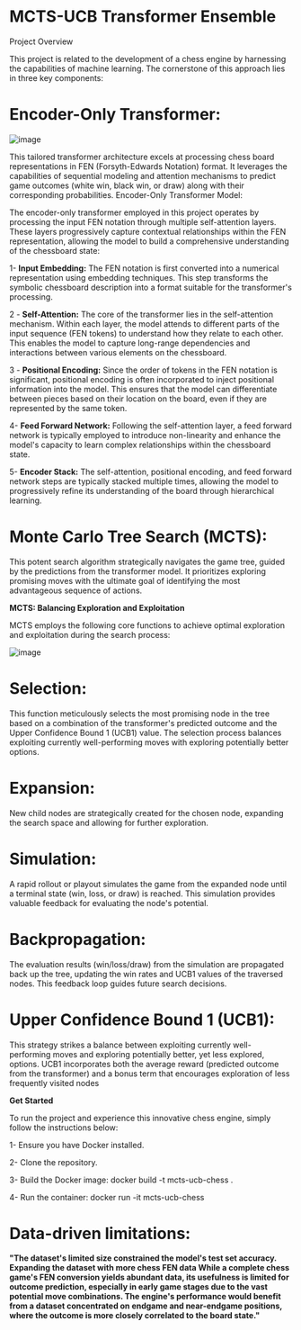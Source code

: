 # MCTS-UCB Transformer Ensemble
Project Overview

This project is related to the development of a chess engine by harnessing the capabilities of machine learning. The cornerstone of this approach lies in three key components:

# Encoder-Only Transformer: 
![image](https://github.com/IM07813/MCTS-UCB-Transformer-Ensemble/assets/119739278/40e6fed0-7ac6-4953-9707-12028bf36025)


This tailored transformer architecture excels at processing chess board representations in FEN (Forsyth-Edwards Notation) format. It leverages the capabilities of sequential modeling and attention mechanisms to predict game outcomes (white win, black win, or draw) along with their corresponding probabilities.
Encoder-Only Transformer Model: 

The encoder-only transformer employed in this project operates by processing the input FEN notation through multiple self-attention layers. These layers progressively capture contextual relationships within the FEN representation, allowing the model to build a comprehensive understanding of the chessboard state:

1- **Input Embedding:** The FEN notation is first converted into a numerical representation using embedding techniques. This step transforms the symbolic chessboard description into a format suitable for the transformer's processing.

2 - **Self-Attention:** The core of the transformer lies in the self-attention mechanism. Within each layer, the model attends to different parts of the input sequence (FEN tokens) to understand how they relate to each other. This enables the model to capture long-range dependencies and interactions between various elements on the chessboard.

3 - **Positional Encoding:** Since the order of tokens in the FEN notation is significant, positional encoding is often incorporated to inject positional information into the model. This ensures that the model can differentiate between pieces based on their location on the board, even if they are represented by the same token.

4- **Feed Forward Network:** Following the self-attention layer, a feed forward network is typically employed to introduce non-linearity and enhance the model's capacity to learn complex relationships within the chessboard state.

5- **Encoder Stack:** The self-attention, positional encoding, and feed forward network steps are typically stacked multiple times, allowing the model to progressively refine its understanding of the board through hierarchical learning.

# Monte Carlo Tree Search (MCTS):

This potent search algorithm strategically navigates the game tree, guided by the predictions from the transformer model. It prioritizes exploring promising moves with the ultimate goal of identifying the most advantageous sequence of actions.

**MCTS: Balancing Exploration and Exploitation**

MCTS employs the following core functions to achieve optimal exploration and exploitation during the search process:

![image](https://github.com/IM07813/MCTS-UCB-Transformer-Ensemble/assets/119739278/a3d18d88-6a3b-4cdd-9542-3241aa408d65)


# Selection: 
This function meticulously selects the most promising node in the tree based on a combination of the transformer's predicted outcome and the Upper Confidence Bound 1 (UCB1) value. The selection process balances exploiting currently well-performing moves with exploring potentially better options.

# Expansion: 
New child nodes are strategically created for the chosen node, expanding the search space and allowing for further exploration.

# Simulation: 
A rapid rollout or playout simulates the game from the expanded node until a terminal state (win, loss, or draw) is reached. This simulation provides valuable feedback for evaluating the node's potential.

# Backpropagation:
The evaluation results (win/loss/draw) from the simulation are propagated back up the tree, updating the win rates and UCB1 values of the traversed nodes. This feedback loop guides future search decisions.

# Upper Confidence Bound 1 (UCB1): 
This strategy strikes a balance between exploiting currently well-performing moves and exploring potentially better, yet less explored, options. UCB1 incorporates both the average reward (predicted outcome from the transformer) and a bonus term that encourages exploration of less frequently visited nodes


**Get Started**

To run the project and experience this innovative chess engine, simply follow the instructions below:

1- Ensure you have Docker installed.

2- Clone the repository.

3- Build the Docker image: docker build -t mcts-ucb-chess .

4- Run the container: docker run -it mcts-ucb-chess


# Data-driven limitations: 

**"The dataset's limited size constrained the model's test set accuracy. Expanding the dataset with more chess FEN data While a complete chess game's FEN conversion yields abundant data, its usefulness is limited for outcome prediction, especially in early game stages due to the vast potential move combinations. The engine's performance would benefit from a dataset concentrated on endgame and near-endgame positions, where the outcome is more closely correlated to the board state."**
